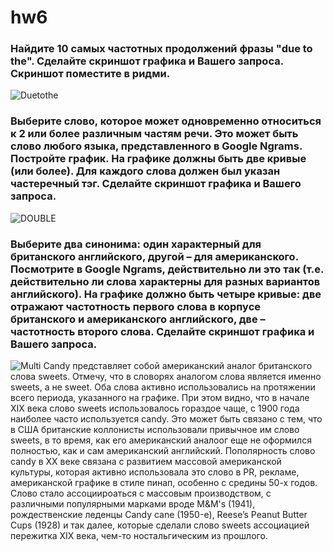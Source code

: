 # hw6

### Найдите 10 самых частотных продолжений фразы "due to the". Сделайте скриншот графика и Вашего запроса. Скриншот поместите в ридми. 
![Duetothe](https://github.com/pimanovaab/hw6/blob/master/1due_to_the.png)


### Выберите слово, которое может одновременно относиться к 2 или более различным частям речи. Это может быть слово любого языка, представленного в Google Ngrams. Постройте график. На графике должны быть две кривые (или более). Для каждого слова должен был указан частеречный тэг. Сделайте скриншот графика и Вашего запроса.
![DOUBLE](https://github.com/pimanovaab/hw6/blob/master/1double.png)

### Выберите два синонима: один характерный для британского английского, другой – для американского. Посмотрите в Google Ngrams, действительно ли это так (т.е. действительно ли слова характерны для разных вариантов английского). На графике должно быть четыре кривые: две отражают частотность первого слова в корпусе британского и американского английского, две – частотность второго слова. Сделайте скриншот графика и Вашего запроса.
![Multi](https://github.com/pimanovaab/hw6/blob/master/1multi.png)
Candy представляет собой американский аналог британского слова sweets. Отмечу, что в словорях аналогом слова является именно sweets, а не sweet. Оба слова активно использовались на протяжении всего периода, указанного на графике. При этом видно, что в начале XIX века слово sweets использовалось гораздое чаще, c 1900 года наиболее часто используется candy. Это может быть связано с тем, что в США британские коллонисты использовали привычное им слово sweets, в то время, как его американский аналоог еще не оформился полностью, как и сам американский английский. Пополярность слово candy в ХХ веке связана с развитием массовой американской культуры, которая активно использовала это слово в PR, рекламе, американской графике в стиле пинап, особенно с средины 50-х годов. Слово стало ассоциироаться с массовым производством, с различными популярными марками вроде M&M's (1941), рождественские леденцы Candy cane (1950-е), Reese’s Peanut Butter Cups (1928) и так далее, которые сделали слово sweets ассоциацией пережитка XIX века, чем-то ностальгическим из прошлого. 
